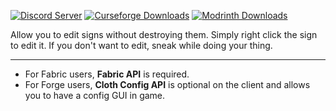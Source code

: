 [![Discord Server](https://img.shields.io/discord/1007349372444491856.svg?logo=Discord&colorB=7289da)](https://discord.gg/uXWsRftdy7)
[![Curseforge Downloads](http://cf.way2muchnoise.eu/short_344996.svg)](https://www.curseforge.com/minecraft/mc-mods/edit-sign)
[![Modrinth Downloads](https://img.shields.io/modrinth/dt/editsign?logo=Modrinth)](https://modrinth.com/mod/editsign)

Allow you to edit signs without destroying them. Simply right click the sign to edit it. If you don't want to edit, sneak while doing your thing.

---

* For Fabric users, **Fabric API** is required.
* For Forge users, **Cloth Config API** is optional on the client and allows you to have a config GUI in game.